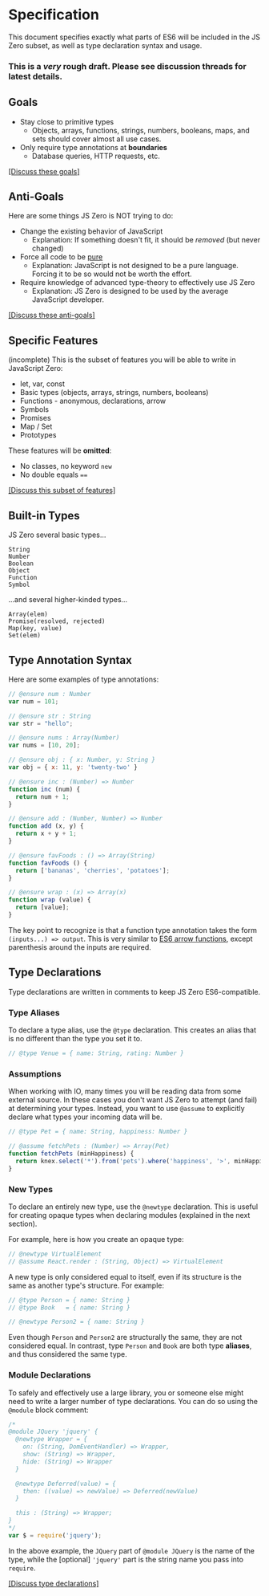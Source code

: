 # Specification

This document specifies exactly what parts of ES6 will be included in the JS Zero subset, as well as type declaration syntax and usage.

### This is a *very* rough draft. Please see discussion threads for latest details.

## Goals

- Stay close to primitive types
  - Objects, arrays, functions, strings, numbers, booleans, maps, and sets should cover almost all use cases.
- Only require type annotations at **boundaries**
  - Database queries, HTTP requests, etc.

[[Discuss these goals]](http://discuss.js-zero.com/t/a-type-safe-subset-of-es6/13)

## Anti-Goals

Here are some things JS Zero is NOT trying to do:

- Change the existing behavior of JavaScript
  - Explanation: If something doesn't fit, it should be *removed* (but never changed)
- Force all code to be [pure](http://www.sitepoint.com/functional-programming-pure-functions/)
  - Explanation: JavaScript is not designed to be a pure language. Forcing it to be so would not be worth the effort.
- Require knowledge of advanced type-theory to effectively use JS Zero
  - Explanation: JS Zero is designed to be used by the average JavaScript developer.

[[Discuss these anti-goals]](http://discuss.js-zero.com/t/a-type-safe-subset-of-es6/13)

## Specific Features

(incomplete) This is the subset of features you will be able to write in JavaScript Zero:

- let, var, const
- Basic types (objects, arrays, strings, numbers, booleans)
- Functions - anonymous, declarations, arrow
- Symbols
- Promises
- Map / Set
- Prototypes

These features will be **omitted**:

- No classes, no keyword `new`
- No double equals `==`

[[Discuss this subset of features]](http://discuss.js-zero.com/t/what-subset-of-features-will-js-zero-support/19)

## Built-in Types

JS Zero several basic types...

```
String
Number
Boolean
Object
Function
Symbol
```

...and several higher-kinded types...

```
Array(elem)
Promise(resolved, rejected)
Map(key, value)
Set(elem)
```

## Type Annotation Syntax

Here are some examples of type annotations:

```javascript
// @ensure num : Number
var num = 101;

// @ensure str : String
var str = "hello";

// @ensure nums : Array(Number)
var nums = [10, 20];

// @ensure obj : { x: Number, y: String }
var obj = { x: 11, y: 'twenty-two' }

// @ensure inc : (Number) => Number
function inc (num) {
  return num + 1;
}

// @ensure add : (Number, Number) => Number
function add (x, y) {
  return x + y + 1;
}

// @ensure favFoods : () => Array(String)
function favFoods () {
  return ['bananas', 'cherries', 'potatoes'];
}

// @ensure wrap : (x) => Array(x)
function wrap (value) {
  return [value];
}
```

The key point to recognize is that a function type annotation takes the form `(inputs...) => output`. This is very similar to [ES6 arrow functions](https://developer.mozilla.org/en-US/docs/Web/JavaScript/Reference/Functions/Arrow_functions), except parenthesis around the inputs are required.

## Type Declarations

Type declarations are written in comments to keep JS Zero ES6-compatible.

### Type Aliases

To declare a type alias, use the `@type` declaration. This creates an alias that is no different than the type you set it to.

```javascript
// @type Venue = { name: String, rating: Number }
```

### Assumptions

When working with IO, many times you will be reading data from some external source. In these cases you don't want JS Zero to attempt (and fail) at determining your types. Instead, you want to use `@assume` to explicitly declare what types your incoming data will be.

```javascript
// @type Pet = { name: String, happiness: Number }

// @assume fetchPets : (Number) => Array(Pet)
function fetchPets (minHappiness) {
  return knex.select('*').from('pets').where('happiness', '>', minHappiness)
}
```

### New Types

To declare an entirely new type, use the `@newtype` declaration. This is useful for creating opaque types when declaring modules (explained in the next section).

For example, here is how you create an opaque type:

```javascript
// @newtype VirtualElement
// @assume React.render : (String, Object) => VirtualElement
```

A new type is only considered equal to itself, even if its structure is the same as another type's structure. For example:

```javascript
// @type Person = { name: String }
// @type Book   = { name: String }

// @newtype Person2 = { name: String }
```

Even though `Person` and `Person2` are structurally the same, they are not considered equal. In contrast, type `Person` and `Book` are both type **aliases**, and thus considered the same type.

### Module Declarations

To safely and effectively use a large library, you or someone else might need to write a larger number of type declarations. You can do so using the `@module` block comment:

```javascript
/*
@module JQuery 'jquery' {
  @newtype Wrapper = {
    on: (String, DomEventHandler) => Wrapper,
    show: (String) => Wrapper,
    hide: (String) => Wrapper
  }

  @newtype Deferred(value) = {
    then: ((value) => newValue) => Deferred(newValue)
  }

  this : (String) => Wrapper;
}
*/
var $ = require('jquery');
```

In the above example, the `JQuery` part of `@module JQuery` is the name of the type, while the [optional] `'jquery'` part is the string name you pass into `require`.

[[Discuss type declarations]](http://discuss.js-zero.com/t/integrating-with-other-javascript-code/15/1)
